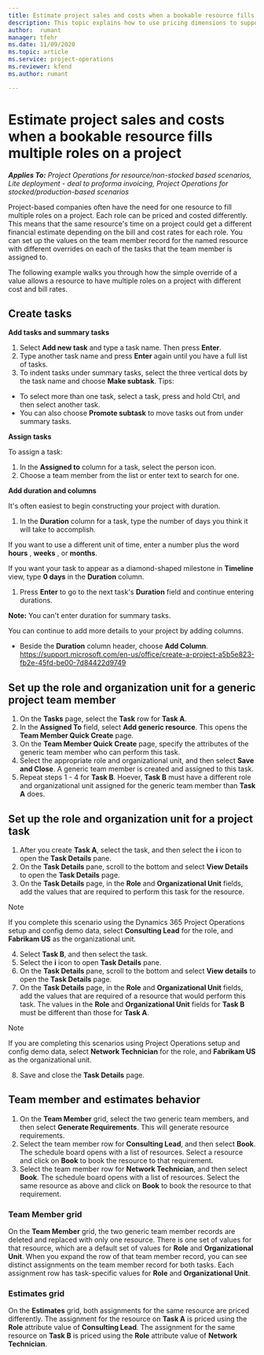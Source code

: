 ```yaml
---
title: Estimate project sales and costs when a bookable resource fills multiple roles on a project 
description: This topic explains how to use pricing dimensions to support pricing and costing estimates for a resource that fills multiple roles on a project.
author:  rumant
manager: tfehr 
ms.date: 11/09/2020  
ms.topic: article 
ms.service: project-operations 
ms.reviewer: kfend 
ms.author: rumant 

--- 
```


# Estimate project sales and costs when a bookable resource fills multiple roles on a project 

_**Applies To:** Project Operations for resource/non-stocked based scenarios, Lite deployment - deal to proforma invoicing, Project Operations for stocked/production-based scenarios_ 

Project-based companies often have the need for one resource to fill multiple roles on a project. Each role can be priced and costed differently. This means that the same resource's time on a project could get a different financial estimate depending on the bill and cost rates for each role. You can set up the values on the team member record for the named resource with different overrides on each of the tasks that the team member is assigned to.

The following example walks you through how the simple override of a value allows a resource to have multiple roles on a project with different cost and bill rates.

## Create tasks

**Add tasks and summary tasks**

1. Select  **Add new task**  and type a task name. Then press  **Enter**.
2. Type another task name and press  **Enter**  again until you have a full list of tasks.
3. To indent tasks under summary tasks, select the three vertical dots by the task name and choose  **Make subtask**. Tips:
  - To select more than one task, select a task, press and hold Ctrl, and then select another task.
  - You can also choose  **Promote subtask**  to move tasks out from under summary tasks.

**Assign tasks**

To assign a task:

1. In the  **Assigned to**  column for a task, select the person icon.
2. Choose a team member from the list or enter text to search for one.

**Add duration and columns**

It&#39;s often easiest to begin constructing your project with duration.

1. In the  **Duration**  column for a task, type the number of days you think it will take to accomplish.

If you want to use a different unit of time, enter a number plus the word  **hours** ,  **weeks** , or  **months**.

If you want your task to appear as a diamond-shaped milestone   in  **Timeline**  view, type  **0 days**  in the  **Duration**  column.

1. Press  **Enter**  to go to the next task&#39;s  **Duration**  field and continue entering durations.

**Note:**  You can&#39;t enter duration for summary tasks.

You can continue to add more details to your project by adding columns.

- Beside the  **Duration**  column header, choose  **Add Column**. https://support.microsoft.com/en-us/office/create-a-project-a5b5e823-fb2e-45fd-be00-7d84422d9749

## Set up the role and organization unit for a generic project team member

1. On the **Tasks** page, select the **Task** row for **Task A**. 
2. In the **Assigned To** field, select **Add generic resource**. This opens the **Team Member Quick Create** page.
3. On the **Team Member Quick Create** page, specify the attributes of the generic team member who can perform this task.
4. Select the appropriate role and organizational unit, and then select **Save and Close**. A generic team member is created and assigned to this task. 
5. Repeat steps 1 - 4 for **Task B**. Hoever, **Task B** must have a different role and organizational unit assigned for the generic team member than **Task A** does. 

## Set up the role and organization unit for a project task

1. After you create **Task A**, select the task, and then select the **i** icon to open the **Task Details** pane. 
2. On the **Task Details** pane, scroll to the bottom and select **View Details** to open the **Task Details** page.
3. On the **Task Details** page, in the **Role** and **Organizational Unit** fields, add the values that are required to perform this task for the resource. 

  > [!NOTE]
  > If you complete this scenario using the Dynamics 365 Project Operations setup and config demo data, select **Consulting Lead** for the role, and **Fabrikam US** as the organizational unit.

4. Select **Task B**, and then select the task.
5. Select the **i** icon to open **Task Details** pane. 
6. On the **Task Details** pane, scroll to the bottom and select **View details** to open the **Task Details** page.
7. On the **Task Details** page, in the **Role** and **Organizational Unit** fields, add the values that are required of a resource that would perform this task. The values in the **Role** and **Organizational Unit** fields for **Task B** must be different than those for **Task A**. 

  > [!NOTE]
  > If you are completing this scenarios using Project Operations setup and config demo data, select **Network Technician** for the role, and **Fabrikam US** as the organizational unit.

8. Save and close the **Task Details** page. 

## Team member and estimates behavior 

1. On the **Team Member** grid, select the two generic team members, and then select **Generate Requirements**. This will generate resource requirements. 
2. Select the team member row for **Consulting Lead**, and then select **Book**. The schedule board opens with a list of resources. Select a resource and click on **Book** to book the resource to that requirement.
3. Select the team member row for **Network Technician**, and then select **Book**. The schedule board opens with a list of resources. Select the same resource as above and click on **Book** to book the resource to that requirement.

### Team Member grid 

On the **Team Member** grid, the two generic team member records are deleted and replaced with only one resource. There is one set of values for that resource, which are a default set of values for **Role** and **Organizational Unit**.
When you expand the row of that team member record, you can see distinct assignments on the team member record for both tasks. Each assignment row has task-specific values for **Role** and **Organizational Unit**. 

### Estimates grid 

On the **Estimates** grid, both assignments for the same resource are priced differently. The assignment for the resource on **Task A** is priced using the **Role** attribute value of **Consulting Lead**. The assignment for the same resource on **Task B** is priced using the **Role** attribute value of **Network Technician**.


